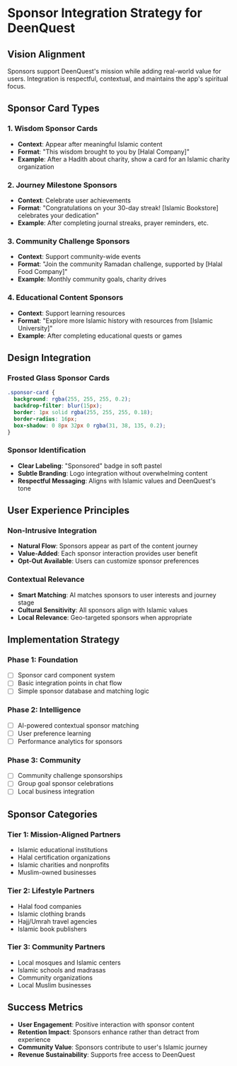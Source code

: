 # Sponsor Integration Strategy for DeenQuest

## Vision Alignment
Sponsors support DeenQuest's mission while adding real-world value for users. Integration is respectful, contextual, and maintains the app's spiritual focus.

## Sponsor Card Types

### 1. **Wisdom Sponsor Cards**
- **Context**: Appear after meaningful Islamic content
- **Format**: "This wisdom brought to you by [Halal Company]"
- **Example**: After a Hadith about charity, show a card for an Islamic charity organization

### 2. **Journey Milestone Sponsors**
- **Context**: Celebrate user achievements 
- **Format**: "Congratulations on your 30-day streak! [Islamic Bookstore] celebrates your dedication"
- **Example**: After completing journal streaks, prayer reminders, etc.

### 3. **Community Challenge Sponsors**
- **Context**: Support community-wide events
- **Format**: "Join the community Ramadan challenge, supported by [Halal Food Company]"
- **Example**: Monthly community goals, charity drives

### 4. **Educational Content Sponsors**
- **Context**: Support learning resources
- **Format**: "Explore more Islamic history with resources from [Islamic University]"
- **Example**: After completing educational quests or games

## Design Integration

### Frosted Glass Sponsor Cards
```css
.sponsor-card {
  background: rgba(255, 255, 255, 0.2);
  backdrop-filter: blur(15px);
  border: 1px solid rgba(255, 255, 255, 0.18);
  border-radius: 16px;
  box-shadow: 0 8px 32px 0 rgba(31, 38, 135, 0.2);
}
```

### Sponsor Identification
- **Clear Labeling**: "Sponsored" badge in soft pastel
- **Subtle Branding**: Logo integration without overwhelming content
- **Respectful Messaging**: Aligns with Islamic values and DeenQuest's tone

## User Experience Principles

### Non-Intrusive Integration
- **Natural Flow**: Sponsors appear as part of the content journey
- **Value-Added**: Each sponsor interaction provides user benefit
- **Opt-Out Available**: Users can customize sponsor preferences

### Contextual Relevance
- **Smart Matching**: AI matches sponsors to user interests and journey stage
- **Cultural Sensitivity**: All sponsors align with Islamic values
- **Local Relevance**: Geo-targeted sponsors when appropriate

## Implementation Strategy

### Phase 1: Foundation
- [ ] Sponsor card component system
- [ ] Basic integration points in chat flow
- [ ] Simple sponsor database and matching logic

### Phase 2: Intelligence
- [ ] AI-powered contextual sponsor matching
- [ ] User preference learning
- [ ] Performance analytics for sponsors

### Phase 3: Community
- [ ] Community challenge sponsorships
- [ ] Group goal sponsor celebrations
- [ ] Local business integration

## Sponsor Categories

### Tier 1: Mission-Aligned Partners
- Islamic educational institutions
- Halal certification organizations
- Islamic charities and nonprofits
- Muslim-owned businesses

### Tier 2: Lifestyle Partners
- Halal food companies
- Islamic clothing brands
- Hajj/Umrah travel agencies
- Islamic book publishers

### Tier 3: Community Partners
- Local mosques and Islamic centers
- Islamic schools and madrasas
- Community organizations
- Local Muslim businesses

## Success Metrics
- **User Engagement**: Positive interaction with sponsor content
- **Retention Impact**: Sponsors enhance rather than detract from experience
- **Community Value**: Sponsors contribute to user's Islamic journey
- **Revenue Sustainability**: Supports free access to DeenQuest

